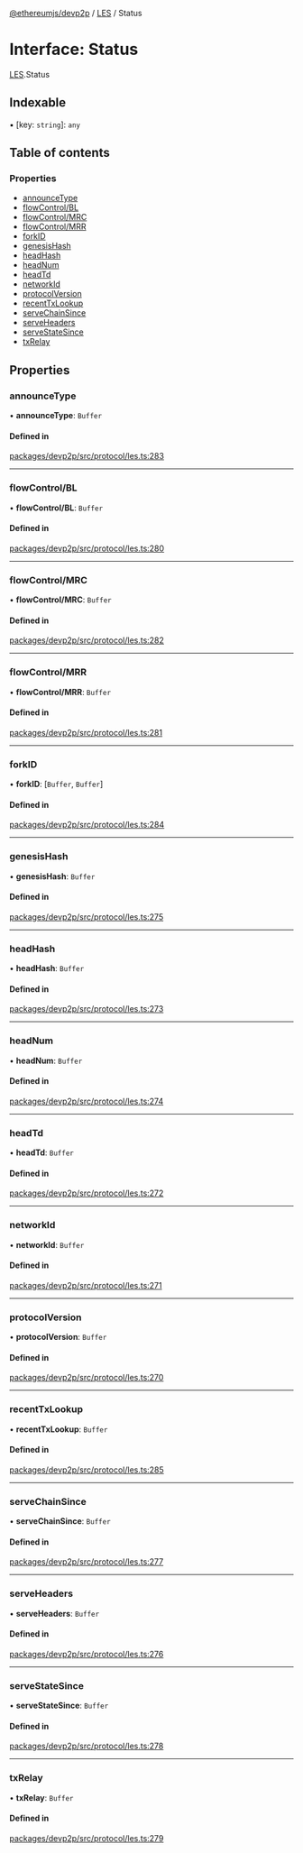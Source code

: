 [@ethereumjs/devp2p](../README.md) / [LES](../modules/LES.md) / Status

# Interface: Status

[LES](../modules/LES.md).Status

## Indexable

▪ [key: `string`]: `any`

## Table of contents

### Properties

- [announceType](LES.Status.md#announcetype)
- [flowControl/BL](LES.Status.md#flowcontrol/bl)
- [flowControl/MRC](LES.Status.md#flowcontrol/mrc)
- [flowControl/MRR](LES.Status.md#flowcontrol/mrr)
- [forkID](LES.Status.md#forkid)
- [genesisHash](LES.Status.md#genesishash)
- [headHash](LES.Status.md#headhash)
- [headNum](LES.Status.md#headnum)
- [headTd](LES.Status.md#headtd)
- [networkId](LES.Status.md#networkid)
- [protocolVersion](LES.Status.md#protocolversion)
- [recentTxLookup](LES.Status.md#recenttxlookup)
- [serveChainSince](LES.Status.md#servechainsince)
- [serveHeaders](LES.Status.md#serveheaders)
- [serveStateSince](LES.Status.md#servestatesince)
- [txRelay](LES.Status.md#txrelay)

## Properties

### announceType

• **announceType**: `Buffer`

#### Defined in

[packages/devp2p/src/protocol/les.ts:283](https://github.com/ethereumjs/ethereumjs-monorepo/blob/master/packages/devp2p/src/protocol/les.ts#L283)

___

### flowControl/BL

• **flowControl/BL**: `Buffer`

#### Defined in

[packages/devp2p/src/protocol/les.ts:280](https://github.com/ethereumjs/ethereumjs-monorepo/blob/master/packages/devp2p/src/protocol/les.ts#L280)

___

### flowControl/MRC

• **flowControl/MRC**: `Buffer`

#### Defined in

[packages/devp2p/src/protocol/les.ts:282](https://github.com/ethereumjs/ethereumjs-monorepo/blob/master/packages/devp2p/src/protocol/les.ts#L282)

___

### flowControl/MRR

• **flowControl/MRR**: `Buffer`

#### Defined in

[packages/devp2p/src/protocol/les.ts:281](https://github.com/ethereumjs/ethereumjs-monorepo/blob/master/packages/devp2p/src/protocol/les.ts#L281)

___

### forkID

• **forkID**: [`Buffer`, `Buffer`]

#### Defined in

[packages/devp2p/src/protocol/les.ts:284](https://github.com/ethereumjs/ethereumjs-monorepo/blob/master/packages/devp2p/src/protocol/les.ts#L284)

___

### genesisHash

• **genesisHash**: `Buffer`

#### Defined in

[packages/devp2p/src/protocol/les.ts:275](https://github.com/ethereumjs/ethereumjs-monorepo/blob/master/packages/devp2p/src/protocol/les.ts#L275)

___

### headHash

• **headHash**: `Buffer`

#### Defined in

[packages/devp2p/src/protocol/les.ts:273](https://github.com/ethereumjs/ethereumjs-monorepo/blob/master/packages/devp2p/src/protocol/les.ts#L273)

___

### headNum

• **headNum**: `Buffer`

#### Defined in

[packages/devp2p/src/protocol/les.ts:274](https://github.com/ethereumjs/ethereumjs-monorepo/blob/master/packages/devp2p/src/protocol/les.ts#L274)

___

### headTd

• **headTd**: `Buffer`

#### Defined in

[packages/devp2p/src/protocol/les.ts:272](https://github.com/ethereumjs/ethereumjs-monorepo/blob/master/packages/devp2p/src/protocol/les.ts#L272)

___

### networkId

• **networkId**: `Buffer`

#### Defined in

[packages/devp2p/src/protocol/les.ts:271](https://github.com/ethereumjs/ethereumjs-monorepo/blob/master/packages/devp2p/src/protocol/les.ts#L271)

___

### protocolVersion

• **protocolVersion**: `Buffer`

#### Defined in

[packages/devp2p/src/protocol/les.ts:270](https://github.com/ethereumjs/ethereumjs-monorepo/blob/master/packages/devp2p/src/protocol/les.ts#L270)

___

### recentTxLookup

• **recentTxLookup**: `Buffer`

#### Defined in

[packages/devp2p/src/protocol/les.ts:285](https://github.com/ethereumjs/ethereumjs-monorepo/blob/master/packages/devp2p/src/protocol/les.ts#L285)

___

### serveChainSince

• **serveChainSince**: `Buffer`

#### Defined in

[packages/devp2p/src/protocol/les.ts:277](https://github.com/ethereumjs/ethereumjs-monorepo/blob/master/packages/devp2p/src/protocol/les.ts#L277)

___

### serveHeaders

• **serveHeaders**: `Buffer`

#### Defined in

[packages/devp2p/src/protocol/les.ts:276](https://github.com/ethereumjs/ethereumjs-monorepo/blob/master/packages/devp2p/src/protocol/les.ts#L276)

___

### serveStateSince

• **serveStateSince**: `Buffer`

#### Defined in

[packages/devp2p/src/protocol/les.ts:278](https://github.com/ethereumjs/ethereumjs-monorepo/blob/master/packages/devp2p/src/protocol/les.ts#L278)

___

### txRelay

• **txRelay**: `Buffer`

#### Defined in

[packages/devp2p/src/protocol/les.ts:279](https://github.com/ethereumjs/ethereumjs-monorepo/blob/master/packages/devp2p/src/protocol/les.ts#L279)
